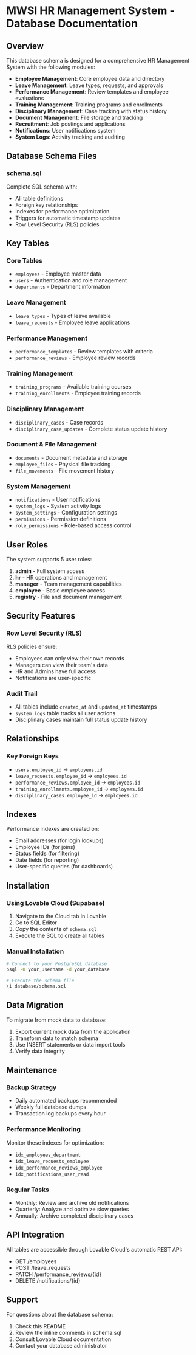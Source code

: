 # MWSI HR Management System - Database Documentation

## Overview
This database schema is designed for a comprehensive HR Management System with the following modules:

- **Employee Management**: Core employee data and directory
- **Leave Management**: Leave types, requests, and approvals
- **Performance Management**: Review templates and employee evaluations
- **Training Management**: Training programs and enrollments
- **Disciplinary Management**: Case tracking with status history
- **Document Management**: File storage and tracking
- **Recruitment**: Job postings and applications
- **Notifications**: User notifications system
- **System Logs**: Activity tracking and auditing

## Database Schema Files

### schema.sql
Complete SQL schema with:
- All table definitions
- Foreign key relationships
- Indexes for performance optimization
- Triggers for automatic timestamp updates
- Row Level Security (RLS) policies

## Key Tables

### Core Tables
- `employees` - Employee master data
- `users` - Authentication and role management
- `departments` - Department information

### Leave Management
- `leave_types` - Types of leave available
- `leave_requests` - Employee leave applications

### Performance Management
- `performance_templates` - Review templates with criteria
- `performance_reviews` - Employee review records

### Training Management
- `training_programs` - Available training courses
- `training_enrollments` - Employee training records

### Disciplinary Management
- `disciplinary_cases` - Case records
- `disciplinary_case_updates` - Complete status update history

### Document & File Management
- `documents` - Document metadata and storage
- `employee_files` - Physical file tracking
- `file_movements` - File movement history

### System Management
- `notifications` - User notifications
- `system_logs` - System activity logs
- `system_settings` - Configuration settings
- `permissions` - Permission definitions
- `role_permissions` - Role-based access control

## User Roles

The system supports 5 user roles:
1. **admin** - Full system access
2. **hr** - HR operations and management
3. **manager** - Team management capabilities
4. **employee** - Basic employee access
5. **registry** - File and document management

## Security Features

### Row Level Security (RLS)
RLS policies ensure:
- Employees can only view their own records
- Managers can view their team's data
- HR and Admins have full access
- Notifications are user-specific

### Audit Trail
- All tables include `created_at` and `updated_at` timestamps
- `system_logs` table tracks all user actions
- Disciplinary cases maintain full status update history

## Relationships

### Key Foreign Keys
- `users.employee_id` → `employees.id`
- `leave_requests.employee_id` → `employees.id`
- `performance_reviews.employee_id` → `employees.id`
- `training_enrollments.employee_id` → `employees.id`
- `disciplinary_cases.employee_id` → `employees.id`

## Indexes

Performance indexes are created on:
- Email addresses (for login lookups)
- Employee IDs (for joins)
- Status fields (for filtering)
- Date fields (for reporting)
- User-specific queries (for dashboards)

## Installation

### Using Lovable Cloud (Supabase)

1. Navigate to the Cloud tab in Lovable
2. Go to SQL Editor
3. Copy the contents of `schema.sql`
4. Execute the SQL to create all tables

### Manual Installation

```bash
# Connect to your PostgreSQL database
psql -U your_username -d your_database

# Execute the schema file
\i database/schema.sql
```

## Data Migration

To migrate from mock data to database:
1. Export current mock data from the application
2. Transform data to match schema
3. Use INSERT statements or data import tools
4. Verify data integrity

## Maintenance

### Backup Strategy
- Daily automated backups recommended
- Weekly full database dumps
- Transaction log backups every hour

### Performance Monitoring
Monitor these indexes for optimization:
- `idx_employees_department`
- `idx_leave_requests_employee`
- `idx_performance_reviews_employee`
- `idx_notifications_user_read`

### Regular Tasks
- Monthly: Review and archive old notifications
- Quarterly: Analyze and optimize slow queries
- Annually: Archive completed disciplinary cases

## API Integration

All tables are accessible through Lovable Cloud's automatic REST API:
- GET /employees
- POST /leave_requests
- PATCH /performance_reviews/{id}
- DELETE /notifications/{id}

## Support

For questions about the database schema:
1. Check this README
2. Review the inline comments in schema.sql
3. Consult Lovable Cloud documentation
4. Contact your database administrator
